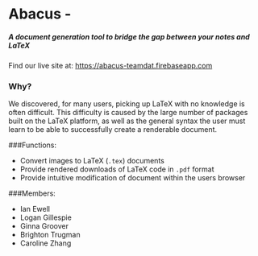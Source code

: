 # Abacus -
##### A document generation tool to bridge the gap between your notes and LaTeX
Find our live site at: https://abacus-teamdat.firebaseapp.com

### Why?
We discovered, for many users, picking up LaTeX with no knowledge
is often difficult. This difficulty is caused by the 
large number of packages built on the LaTeX platform, as well
as the general syntax the user must learn to be able to successfully
create a renderable document. 

###Functions:
* Convert images to LaTeX (`.tex`) documents
* Provide rendered downloads of LaTeX code in `.pdf` format
* Provide intuitive modification of document within the users browser

###Members:
* Ian Ewell
* Logan Gillespie
* Ginna Groover
* Brighton Trugman
* Caroline Zhang